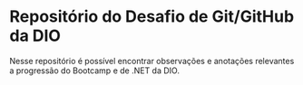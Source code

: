 # Repositório do Desafio de Git/GitHub da DIO

Nesse repositório é possível encontrar observações e anotações relevantes a progressão do Bootcamp e de .NET da DIO. 

